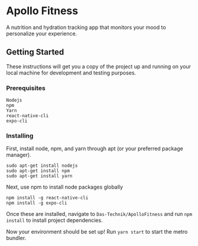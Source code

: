 # Apollo Fitness
A nutrition and hydration tracking app that monitors your mood to personalize your experience. 

## Getting Started

These instructions will get you a copy of the project up and running on your local machine for development and testing purposes. 

### Prerequisites

```
Nodejs
npm
Yarn
react-native-cli
expo-cli
```

### Installing

First, install node, npm, and yarn through apt (or your preferred package manager).
```
sudo apt-get install nodejs
sudo apt-get install npm
sudo apt-get install yarn
```

Next, use npm to install node packages globally
```
npm install -g react-native-cli
npm install -g expo-cli
```

Once these are installed, navigate to `Das-Technik/ApolloFitness` and run `npm install` to install project dependencies.

Now your environment should be set up! Run `yarn start` to start the metro bundler.
